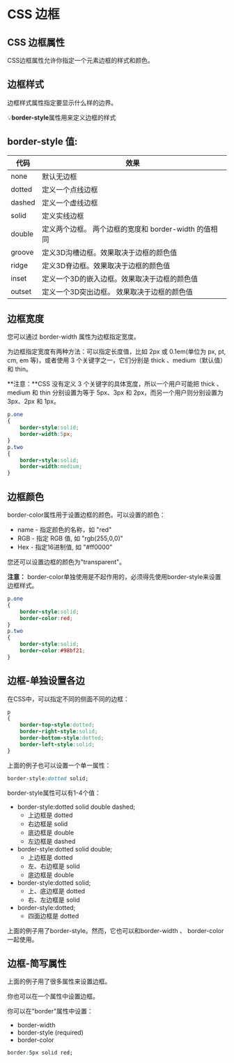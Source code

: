 # CSS 边框



## CSS 边框属性

CSS边框属性允许你指定一个元素边框的样式和颜色。



## 边框样式

边框样式属性指定要显示什么样的边界。

💡**border-style**属性用来定义边框的样式

## border-style 值:

| 代码   | 效果                                                  |
| ------ | ----------------------------------------------------- |
| none   | 默认无边框                                            |
| dotted | 定义一个点线边框                                      |
| dashed | 定义一个虚线边框                                      |
| solid  | 定义实线边框                                          |
| double | 定义两个边框。 两个边框的宽度和 border-width 的值相同 |
| groove | 定义3D沟槽边框。效果取决于边框的颜色值                |
| ridge  | 定义3D脊边框。效果取决于边框的颜色值                  |
| inset  | 定义一个3D的嵌入边框。效果取决于边框的颜色值          |
| outset | 定义一个3D突出边框。 效果取决于边框的颜色值           |



## 边框宽度

您可以通过 border-width 属性为边框指定宽度。

为边框指定宽度有两种方法：可以指定长度值，比如 2px 或 0.1em(单位为 px, pt, cm, em 等)，或者使用 3 个关键字之一，它们分别是 thick 、medium（默认值） 和 thin。

**注意：**CSS 没有定义 3 个关键字的具体宽度，所以一个用户可能把 thick 、medium 和 thin 分别设置为等于 5px、3px 和 2px，而另一个用户则分别设置为 3px、2px 和 1px。

```css
p.one
{
    border-style:solid;
    border-width:5px;
}
p.two
{
    border-style:solid;
    border-width:medium;
}
```



## 边框颜色

border-color属性用于设置边框的颜色。可以设置的颜色：

- name - 指定颜色的名称，如 "red"
- RGB - 指定 RGB 值, 如 "rgb(255,0,0)"
- Hex - 指定16进制值, 如 "#ff0000"

您还可以设置边框的颜色为"transparent"。

**注意：** border-color单独使用是不起作用的，必须得先使用border-style来设置边框样式。

```css
p.one
{
    border-style:solid;
    border-color:red;
}
p.two
{
    border-style:solid;
    border-color:#98bf21;
}
```



## 边框-单独设置各边

在CSS中，可以指定不同的侧面不同的边框：

```css
p
{
    border-top-style:dotted;
    border-right-style:solid;
    border-bottom-style:dotted;
    border-left-style:solid;
}
```



上面的例子也可以设置一个单一属性：

```css
border-style:dotted solid;
```



border-style属性可以有1-4个值：

- border-style:dotted solid double dashed;
  - 上边框是 dotted
  - 右边框是 solid
  - 底边框是 double
  - 左边框是 dashed
- border-style:dotted solid double;
  - 上边框是 dotted
  - 左、右边框是 solid
  - 底边框是 double
- border-style:dotted solid;
  - 上、底边框是 dotted
  - 右、左边框是 solid
- border-style:dotted;
  - 四面边框是 dotted

上面的例子用了border-style。然而，它也可以和border-width 、 border-color一起使用。



## 边框-简写属性

上面的例子用了很多属性来设置边框。

你也可以在一个属性中设置边框。

你可以在"border"属性中设置：

- border-width
- border-style (required)
- border-color

```css
border:5px solid red;
```



